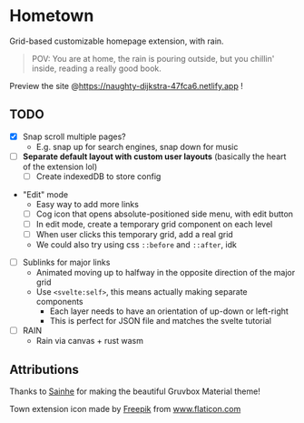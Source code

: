# Hometown

Grid-based customizable homepage extension, with rain.

> POV: You are at home, the rain is pouring outside, but you chillin' inside, reading a really good book.

Preview the site @https://naughty-dijkstra-47fca6.netlify.app !

## TODO

- [x] Snap scroll multiple pages?
  - E.g. snap up for search engines, snap down for music
- [ ] **Separate default layout with custom user layouts** (basically the heart of the extension lol)
  - [ ] Create indexedDB to store config
- "Edit" mode
  - Easy way to add more links
  - [ ] Cog icon that opens absolute-positioned side menu, with edit button
  - [ ] In edit mode, create a temporary grid component on each level
  - [ ] When user clicks this temporary grid, add a real grid
  - We could also try using css `::before` and `::after`, idk
- [ ] Sublinks for major links
  - Animated moving up to halfway in the opposite direction of the major grid
  - Use `<svelte:self>`, this means actually making separate components
    - Each layer needs to have an orientation of up-down or left-right
    - This is perfect for JSON file and matches the svelte tutorial
- [ ] RAIN
  - Rain via canvas + rust wasm

## Attributions

Thanks to [Sainhe](https://github.com/sainnhe/gruvbox-material) for making the beautiful Gruvbox Material theme!

<div>Town extension icon made by <a href="https://www.freepik.com" title="Freepik">Freepik</a> from <a href="https://www.flaticon.com/" title="Flaticon">www.flaticon.com</a></div>